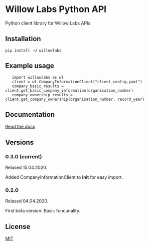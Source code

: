 # Willow Labs Python API
Python client library for Willow Labs APIs

## Installation
``` pip install -U willowlabs ```

## Example usage
```
   import willowlabs as wl
   client = wl.CompanyInformationClient("client_config.yaml")
   company_basic_results = client.get_basic_company_information(organisation_number)
   company_ownership_results = client.get_company_ownership(organisation_number, record_year)
```

## Documentation
[Read the docs](https://willow-labs-python-api.readthedocs.io/en/doc_release/)


## Versions
### 0.3.0 (current) 
Relased 15.04.2020.

Added CompanyInformationClient to __init__ for easy import.

### 0.2.0 
Relased 04.04.2020.

First beta version: Basic funcunality.

## License
[MIT](https://opensource.org/licenses/MIT)
